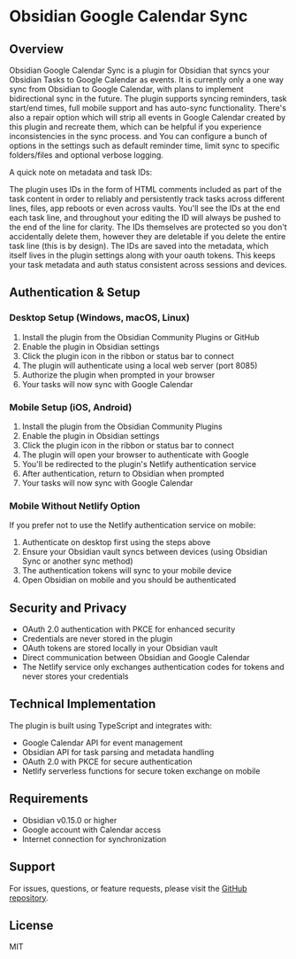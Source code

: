 # Obsidian Google Calendar Sync

## Overview

Obsidian Google Calendar Sync is a plugin for Obsidian that syncs your Obsidian Tasks to Google Calendar as events. It is currently only a one way sync from Obsidian to Google Calendar, with plans to implement bidirectional sync in the future. The plugin supports syncing reminders, task start/end times, full mobile support and has auto-sync functionality. There's also a repair option which will strip all events in Google Calendar created by this plugin and recreate them, which can be helpful if you experience inconsistencies in the sync process. and You can configure a bunch of options in the settings such as default reminder time, limit sync to specific folders/files and optional verbose logging.

A quick note on metadata and task IDs: 

The plugin uses IDs in the form of HTML comments included as part of the task content in order to reliably  and persistently track tasks across different lines, files, app reboots or even across vaults. You'll see the IDs at the end each task line, and throughout your editing the ID will always be pushed to the end of the line for clarity. The IDs themselves are protected so you don't accidentally delete them, however they are deletable if you delete the entire task line (this is by design). The IDs are saved into the metadata, which itself lives in the plugin settings along with your oauth tokens. This keeps your task metadata and auth status consistent across sessions and devices. 

## Authentication & Setup

### Desktop Setup (Windows, macOS, Linux)
1. Install the plugin from the Obsidian Community Plugins or GitHub
2. Enable the plugin in Obsidian settings
3. Click the plugin icon in the ribbon or status bar to connect
4. The plugin will authenticate using a local web server (port 8085)
5. Authorize the plugin when prompted in your browser
6. Your tasks will now sync with Google Calendar

### Mobile Setup (iOS, Android)
1. Install the plugin from the Obsidian Community Plugins
2. Enable the plugin in Obsidian settings 
3. Click the plugin icon in the ribbon or status bar to connect
4. The plugin will open your browser to authenticate with Google
5. You'll be redirected to the plugin's Netlify authentication service
6. After authentication, return to Obsidian when prompted
7. Your tasks will now sync with Google Calendar

### Mobile Without Netlify Option
If you prefer not to use the Netlify authentication service on mobile:
1. Authenticate on desktop first using the steps above
2. Ensure your Obsidian vault syncs between devices (using Obsidian Sync or another sync method)
3. The authentication tokens will sync to your mobile device
4. Open Obsidian on mobile and you should be authenticated

## Security and Privacy

- OAuth 2.0 authentication with PKCE for enhanced security
- Credentials are never stored in the plugin
- OAuth tokens are stored locally in your Obsidian vault
- Direct communication between Obsidian and Google Calendar
- The Netlify service only exchanges authentication codes for tokens and never stores your credentials

## Technical Implementation

The plugin is built using TypeScript and integrates with:
- Google Calendar API for event management
- Obsidian API for task parsing and metadata handling
- OAuth 2.0 with PKCE for secure authentication
- Netlify serverless functions for secure token exchange on mobile

## Requirements

- Obsidian v0.15.0 or higher
- Google account with Calendar access
- Internet connection for synchronization

## Support

For issues, questions, or feature requests, please visit the [GitHub repository](https://github.com/sasoon/obsidian-gcal-sync).

## License

MIT